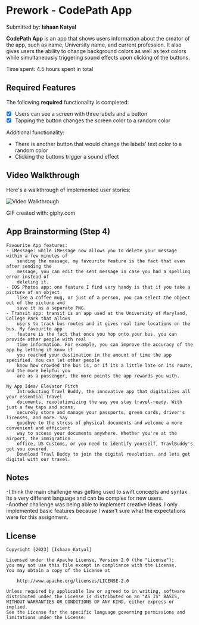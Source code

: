 # Prework - CodePath App

Submitted by: **Ishaan Katyal**

**CodePath App** is an app that shows users information about the creator of the app, such as name, University name, and current profession. It also gives users the ability to change background colors as well as text colors while simultaneously triggering sound effects upon clicking of the buttons.  

Time spent: 4.5 hours spent in total

## Required Features

The following **required** functionality is completed:

- [x] Users can see a screen with three labels and a button
- [x] Tapping the button changes the screen color to a random color

Additional functionality:
- There is another button that would change the labels' text color to a random color
- Clicking the buttons trigger a sound effect
 
## Video Walkthrough

Here's a walkthrough of implemented user stories:

<img src='https://media.giphy.com/media/v1.Y2lkPTc5MGI3NjExZjM1MzIzZDRlaTlld3AzanV1NHYxYTU3MW1iYTVwcWY0b3Z5ZjliayZlcD12MV9pbnRlcm5hbF9naWZfYnlfaWQmY3Q9Zw/eosrtMYziB5QXkK7uO/giphy.gif' title='Video Walkthrough' width='' alt='Video Walkthrough' />

<!-- Replace this with whatever GIF tool you used! -->
GIF created with:
giphy.com


## App Brainstorming (Step 4)
    Favourite App features:
    - iMessage: while iMessage now allows you to delete your message within a few minutes of
        sending the message, my favourite feature is the fact that even after sending the   
        message, you can edit the sent message in case you had a spelling error instead of  
        deleting it. 
    - IOS Photos app: one feature I find very handy is that if you take a picture of an object   
        like a coffee mug, or just of a person, you can select the object out of the picture and   
        save it as a separate PNG. 
    - Transit app: transit is an app used at the University of Maryland, College Park that allows
        users to track bus routes and it gives real time locations on the bus. My favourite app 
        feature is the fact that once you hop onto your bus, you can provide other people with real 
        time information. For example, you can improve the accuracy of the app by letting it know if 
        you reached your destination in the amount of time the app specified. You can let other people 
        know how crowded the bus is, or if its a little late on its route, and the more helpful you 
        are as a passenger, the more points the app rewards you with. 
    
    My App Idea/ Elevator Pitch
        Introducting Travl Buddy, the innovative app that digitalizes all your essential travel  
        documents, revolutionizing the way you stay travel-ready. With just a few taps and scans, 
        securely store and manage your passports, green cards, driver's licenses, and more. Say 
        goodbye to the stress of physical documents and welcome a more convenient and efficient 
        way to access your documents anywhere. Whether you're at the airport, the immigration 
        office, US Customs, or you need to identify yourself, TravlBuddy's got you covered. 
        Download Travl Buddy to join the digital revolution, and lets get digital with our travel. 
    
## Notes

-I think the main challenge was getting used to swift concepts and syntax. Its a very different language and can be complex for new users.  
-Another challenge was being able to implement creative ideas. I only implemented basic features because I wasn't sure what the expectations were for this assignment. 

## License

    Copyright [2023] [Ishaan Katyal]

    Licensed under the Apache License, Version 2.0 (the "License");
    you may not use this file except in compliance with the License.
    You may obtain a copy of the License at

        http://www.apache.org/licenses/LICENSE-2.0

    Unless required by applicable law or agreed to in writing, software
    distributed under the License is distributed on an "AS IS" BASIS,
    WITHOUT WARRANTIES OR CONDITIONS OF ANY KIND, either express or implied.
    See the License for the specific language governing permissions and
    limitations under the License.

